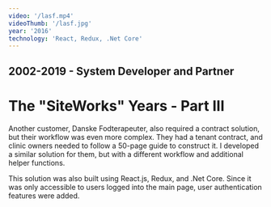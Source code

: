 ```yaml
---
video: '/lasf.mp4'
videoThumb: '/lasf.jpg'
year: '2016'
technology: 'React, Redux, .Net Core'
---
```


## 2002-2019 - System Developer and Partner

# The "SiteWorks" Years - Part III

Another customer, Danske Fodterapeuter, also required a contract solution, but their workflow was even more complex. They had a tenant contract, and clinic owners needed to follow a 50-page guide to construct it. I developed a similar solution for them, but with a different workflow and additional helper functions.

This solution was also built using React.js, Redux, and .Net Core. Since it was only accessible to users logged into the main page, user authentication features were added.
